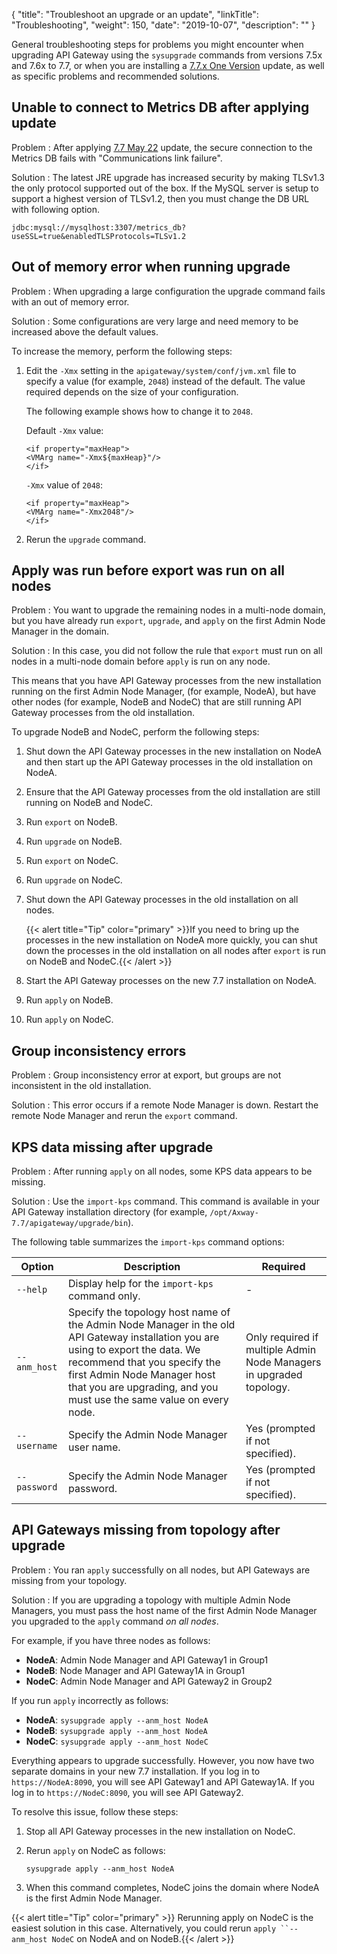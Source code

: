 {
"title": "Troubleshoot an upgrade or an update",
  "linkTitle": "Troubleshooting",
  "weight": 150,
  "date": "2019-10-07",
  "description": ""
}

General troubleshooting steps for problems you might encounter when upgrading API Gateway using the `sysupgrade` commands from versions 7.5x and 7.6x to 7.7, or when you are installing a [7.7.x One Version](/docs/apim_installation/apigw_upgrade/upgrade_steps_oneversion/) update, as well as specific problems and recommended solutions.

## Unable to connect to Metrics DB after applying update

Problem
: After applying [7.7 May 22](/docs/apim_relnotes/20220530_apimgr_relnotes/) update, the secure connection to the Metrics DB fails with "Communications link failure".

Solution
: The latest JRE upgrade has increased security by making TLSv1.3 the only protocol supported out of the box. If the MySQL server is setup to support a highest version of TLSv1.2, then you must change the DB URL with following option.

```
jdbc:mysql://mysqlhost:3307/metrics_db?useSSL=true&enabledTLSProtocols=TLSv1.2
```

## Out of memory error when running upgrade

Problem
: When upgrading a large configuration the upgrade command fails with an out of memory error.

Solution
: Some configurations are very large and need memory to be increased above the default values.

To increase the memory, perform the following steps:

1. Edit the `-Xmx` setting in the `apigateway/system/conf/jvm.xml` file to specify a value (for example, `2048`) instead of the default. The value required depends on the size of your configuration.

   The following example shows how to change it to `2048`.

   Default `-Xmx` value:

   ```
   <if property="maxHeap">
   <VMArg name="-Xmx${maxHeap}"/>
   </if>
   ```

   `-Xmx` value of `2048`:

   ```
   <if property="maxHeap">
   <VMArg name="-Xmx2048"/>
   </if>
   ```
2. Rerun the `upgrade` command.

## Apply was run before export was run on all nodes

Problem
: You want to upgrade the remaining nodes in a multi-node domain, but you have already run `export`, `upgrade`, and `apply` on the first Admin Node Manager in the domain.

Solution
: In this case, you did not follow the rule that `export` must run on all nodes in a multi-node domain before `apply` is run on any node.

This means that you have API Gateway processes from the new installation running on the first Admin Node Manager, (for example, NodeA), but have other nodes (for example, NodeB and NodeC) that are still running API Gateway processes from the old installation.

To upgrade NodeB and NodeC, perform the following steps:

1. Shut down the API Gateway processes in the new installation on NodeA and then start up the API Gateway processes in the old installation on NodeA.
2. Ensure that the API Gateway processes from the old installation are still running on NodeB and NodeC.
3. Run `export` on NodeB.
4. Run `upgrade` on NodeB.
5. Run `export` on NodeC.
6. Run `upgrade` on NodeC.
7. Shut down the API Gateway processes in the old installation on all nodes.

   {{< alert title="Tip" color="primary" >}}If you need to bring up the processes in the new installation on NodeA more quickly, you can shut down the processes in the old installation on all nodes after `export` is run on NodeB and NodeC.{{< /alert >}}
8. Start the API Gateway processes on the new 7.7 installation on NodeA.
9. Run `apply` on NodeB.
10. Run `apply` on NodeC.

## Group inconsistency errors

Problem
: Group inconsistency error at export, but groups are not inconsistent in the old installation.

Solution
: This error occurs if a remote Node Manager is down. Restart the remote Node Manager and rerun the `export` command.

## KPS data missing after upgrade

Problem
: After running `apply` on all nodes, some KPS data appears to be missing.

Solution
: Use the `import-kps` command. This command is available in your API Gateway installation directory (for example, `/opt/Axway-7.7/apigateway/upgrade/bin`).

The following table summarizes the `import-kps` command options:

| Option       | Description                                                                                                                                                                                                                                                           | Required                                                            |
| ------------ | --------------------------------------------------------------------------------------------------------------------------------------------------------------------------------------------------------------------------------------------------------------------- | ------------------------------------------------------------------- |
| `--help`     | Display help for the `import-kps` command only.                                                                                                                                                                                                                       | \-                                                                  |
| `--anm_host` | Specify the topology host name of the Admin Node Manager in the old API Gateway installation you are using to export the data. We recommend that you specify the first Admin Node Manager host that you are upgrading, and you must use the same value on every node. | Only required if multiple Admin Node Managers in upgraded topology. |
| `--username` | Specify the Admin Node Manager user name.                                                                                                                                                                                                                             | Yes (prompted if not specified).                                    |
| `--password` | Specify the Admin Node Manager password.                                                                                                                                                                                                                              | Yes (prompted if not specified).                                    |

## API Gateways missing from topology after upgrade

Problem
: You ran `apply` successfully on all nodes, but API Gateways are missing from your topology.

Solution
: If you are upgrading a topology with multiple Admin Node Managers, you must pass the host name of the first Admin Node Manager you upgraded to the `apply` command *on all nodes*.

For example, if you have three nodes as follows:

* **NodeA**: Admin Node Manager and API Gateway1 in Group1
* **NodeB**: Node Manager and API Gateway1A in Group1
* **NodeC**: Admin Node Manager and API Gateway2 in Group2

If you run `apply` incorrectly as follows:

* **NodeA**: `sysupgrade apply --anm_host NodeA`
* **NodeB**: `sysupgrade apply --anm_host NodeA`
* **NodeC**: `sysupgrade apply --anm_host NodeC`

Everything appears to upgrade successfully. However, you now have two separate domains in your new 7.7 installation. If you log in to `https://NodeA:8090`, you will see API Gateway1 and API Gateway1A. If you log in to `https://NodeC:8090`, you will see API Gateway2.

To resolve this issue, follow these steps:

1. Stop all API Gateway processes in the new installation on NodeC.
2. Rerun `apply` on NodeC as follows:

   ```
   sysupgrade apply --anm_host NodeA
   ```
3. When this command completes, NodeC joins the domain where NodeA is the first Admin Node Manager.

{{< alert title="Tip" color="primary" >}} Rerunning apply on NodeC is the easiest solution in this case. Alternatively, you could rerun `apply ``--anm_host NodeC` on NodeA and on NodeB.{{< /alert >}}